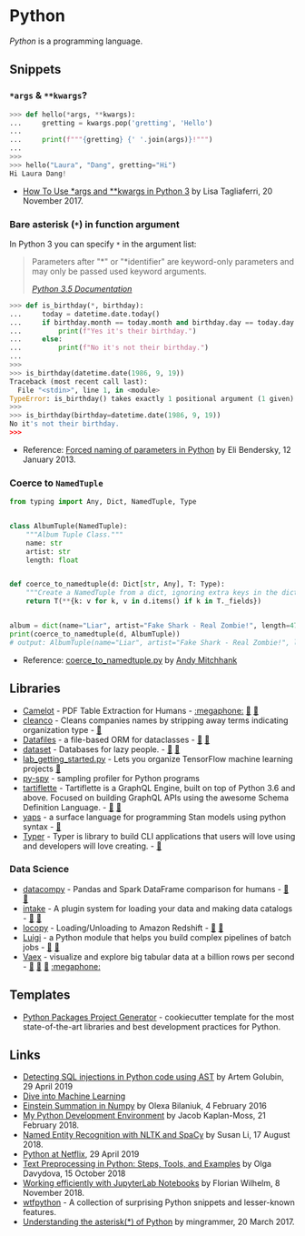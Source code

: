 # Python

<dfn>Python</dfn> is a programming language.

## Snippets

### `*args` & `**kwargs`?

```python
>>> def hello(*args, **kwargs):
...     gretting = kwargs.pop('gretting', 'Hello')
...
...     print(f"""{gretting} {' '.join(args)}!""")
...
>>>
>>> hello("Laura", "Dang", gretting="Hi")
Hi Laura Dang!
```

-   [How To Use \*args and \*\*kwargs in Python 3](https://www.digitalocean.com/community/tutorials/how-to-use-args-and-kwargs-in-python-3) by Lisa Tagliaferri, 20 November 2017.

### Bare asterisk (`*`) in function argument

In Python 3 you can specify `*` in the argument list:

> Parameters after "*" or "*identifier" are keyword-only parameters and may only be passed used keyword arguments.
>
> <cite><a href="https://docs.python.org/3.5/reference/compound_stmts.html#function-definitions">Python 3.5 Documentation</a></cite>

```python
>>> def is_birthday(*, birthday):
...     today = datetime.date.today()
...     if birthday.month == today.month and birthday.day == today.day:
...         print(f"Yes it's their birthday.")
...     else:
...         print(f"No it's not their birthday.")
...
>>>
>>> is_birthday(datetime.date(1986, 9, 19))
Traceback (most recent call last):
  File "<stdin>", line 1, in <module>
TypeError: is_birthday() takes exactly 1 positional argument (1 given)
>>>
>>> is_birthday(birthday=datetime.date(1986, 9, 19))
No it's not their birthday.
>>>
```

-   Reference: [Forced naming of parameters in Python](https://stackoverflow.com/a/14298976) by Eli Bendersky, 12 January 2013.

### Coerce to `NamedTuple`

```python
from typing import Any, Dict, NamedTuple, Type


class AlbumTuple(NamedTuple):
    """Album Tuple Class."""
    name: str
    artist: str
    length: float


def coerce_to_namedtuple(d: Dict[str, Any], T: Type):
    """Create a NamedTuple from a dict, ignoring extra keys in the dict"""
    return T(**{k: v for k, v in d.items() if k in T._fields})


album = dict(name="Liar", artist="Fake Shark - Real Zombie!", length=47.15)
print(coerce_to_namedtuple(d, AlbumTuple))
# output: AlbumTuple(name="Liar", artist="Fake Shark - Real Zombie!", length=47.15)
```

-   Reference: [coerce_to_namedtuple.py](https://gist.github.com/andymitchhank/7677786e1d49eda7f6b70002e74915f7) by [Andy Mitchhank](https://andymitchhank.com/)


## Libraries

-   [Camelot](https://camelot-py.readthedocs.io/en/master/) - PDF Table Extraction for Humans - [:megaphone:](https://blog.socialcops.com/technology/engineering/camelot-python-library-pdf-data/ "Announcing Camelot, a Python Library to Extract Tabular Data from PDFs") [:octopus:](https://github.com/socialcopsdev/camelot/ "Camelot on GitHub") [:snake:](https://pypi.org/project/camelot-py/ "Camelot on PyPi")
-   [cleanco](https://github.com/psolin/cleanco) - Cleans companies names by stripping away terms indicating organization type - [:snake:](https://pypi.org/project/cleanco/ "cleanco on PyPi")
-   [Datafiles](https://datafiles.readthedocs.io/) - a file-based ORM for dataclasses - [:octopus:](https://github.com/jacebrowning/datafiles "datafiles on GitHub") [:snake:](https://pypi.org/project/datafiles/ "datafiles on PyPi")
-   [dataset](https://dataset.readthedocs.io/en/latest/index.html) - Databases for lazy people. - [:octopus:](https://github.com/pudo/dataset "dataset on GitHub")
    [:snake:](https://pypi.org/project/dataset/ "dataset on PyPi")
-   [lab_getting_started.py](http://blog.varunajayasiri.com/ml/lab/lab_getting_started.html) - Lets you organize TensorFlow machine learning projects
    [:snake:](https://pypi.org/project/yaps/ "yaps on PyPi")
-   [py-spy](https://github.com/benfred/py-spy) - sampling profiler for Python programs
-   [tartiflette](https://tartiflette.io/) - Tartiflette is a GraphQL Engine, built on top of Python 3.6 and above. Focused on building GraphQL APIs using the awesome Schema Definition Language. - [:octopus:](https://github.com/dailymotion/tartiflette "tartiflette on GitHub") [:snake:](https://pypi.org/project/tartiflette/ "tartiflette on PyPi")
-   [yaps](https://ibm.github.io/yaps/) - a surface language for programming Stan models using python syntax - [:octopus:](https://github.com/ibm/yaps "yaps on GitHub")
-   [Typer](https://typer.tiangolo.com/) - Typer is library to build CLI applications that users will love using and developers will love creating. - [:octopus:](https://github.com/tiangolo/typer "Typer on GitHub")

### Data Science

-   [datacompy](https://capitalone.github.io/datacompy/) - Pandas and Spark DataFrame comparison for humans - [:octopus:](https://github.com/capitalone/datacompy "datacompy on GitHub")  [:snake:](https://pypi.org/project/datacompy' "datacompy on PyPi")
-   [intake](https://intake.readthedocs.io/en/latest/index.html) - A plugin system for loading your data and making data catalogs - [:octopus:](https://github.com/ContinuumIO/intake "intake") [:snake:](https://pypi.org/project/intake' "intake on PyPi")
-   [locopy](https://capitalone.github.io/Data-Load-and-Copy-using-Python/) - Loading/Unloading to Amazon Redshift - [:octopus:](https://github.com/capitalone/Data-Load-and-Copy-using-Python "locopy on GitHub") [:snake:](https://pypi.org/project/locopy' "locopy on PyPi")
-   [Luigi](https://luigi.readthedocs.io/en/stable/) - a Python module that helps you build complex pipelines of batch jobs - [:octopus:](https://github.com/spotify/luigi "Luigi on GitHub") [:snake:](https://pypi.org/project/luigi/' "Luigi on PyPi")
-   [Vaex](https://vaex.io/) - visualize and explore big tabular data at a billion rows per second - [:bookmark_tabs:](https://docs.vaex.io/en/latest/ "Vaex documentation") [:octopus:](https://github.com/vaexio/vaex/ "Vaex on GitHub") [:snake:](https://pypi.org/project/vaex/ "Vaex on PyPi") [:megaphone:](https://towardsdatascience.com/vaex-a-dataframe-with-super-strings-789b92e8d861 "Vaex: A DataFrame with super strings by Maarten Breddels")

## Templates

-   [Python Packages Project Generator](https://github.com/TezRomacH/python-package-template) - cookiecutter template for the most state-of-the-art libraries and best development practices for Python.

## Links

-   [Detecting SQL injections in Python code using AST](https://rushter.com/blog/detecting-sql-injections-in-python/) by Artem Golubin, 29 April 2019
-   [Dive into Machine Learning](https://akashgupta299.gitbooks.io/dive-into-ml/content/)
-   [Einstein Summation in Numpy](https://obilaniu6266h16.wordpress.com/2016/02/04/einstein-summation-in-numpy/) by Olexa Bilaniuk, 4 February 2016
-   [My Python Development Environment](https://jacobian.org/2018/feb/21/python-environment-2018/) by Jacob Kaplan-Moss, 21 February 2018.
-   [Named Entity Recognition with NLTK and SpaCy](https://towardsdatascience.com/named-entity-recognition-with-nltk-and-spacy-8c4a7d88e7da) by Susan Li, 17 August 2018.
-   [Python at Netflix](https://medium.com/netflix-techblog/python-at-netflix-bba45dae649e), 29 April 2019
-   [Text Preprocessing in Python: Steps, Tools, and Examples](https://medium.com/@datamonsters/text-preprocessing-in-python-steps-tools-and-examples-bf025f872908) by Olga Davydova, 15 October 2018
-   [Working efficiently with JupyterLab Notebooks](https://florianwilhelm.info/2018/11/working_efficiently_with_jupyter_lab/) by Florian Wilhelm, 8 November 2018.
-   [wtfpython](https://github.com/satwikkansal/wtfpython) - A collection of surprising Python snippets and lesser-known features.
-   [Understanding the asterisk(*) of Python](https://medium.com/understand-the-python/understanding-the-asterisk-of-python-8b9daaa4a558) by mingrammer, 20 March 2017.

